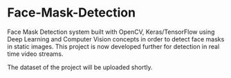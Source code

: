# Face-Mask-Detection
Face Mask Detection system built with OpenCV, Keras/TensorFlow using Deep Learning and Computer Vision concepts in order to detect face masks in static images. This project is now developed further for detection in real time video streams.

The dataset of the project will be uploaded shortly.
